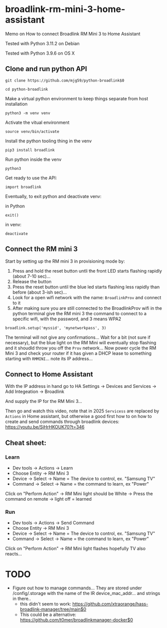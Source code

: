 # broadlink-rm-mini-3-home-assistant
Memo on How to connect Broadlink RM Mini 3 to Home Assistant

Tested with Python 3.11.2 on Debian

Tested with Python 3.9.6 on OS X


## Clone and run python API

```
git clone https://github.com/mjg59/python-broadlink$0
```

```
cd python-broadlink 
```

Make a virtual python environment to keep things separate from host installation

```
python3 -m venv venv 
```

Activate the vitual environment

```
source venv/bin/activate
```

Install the python tooling thing in the venv 

```
pip3 install broadlink 
```

Run python inside the venv

```
python3
```

Get ready to use the API: 

```
import broadlink
```

Eventually, to exit python and deactivate venv:

in Python
```
exit()
```

in venv:
```
deactivate
```

## Connect the RM mini 3

Start by setting up the RM mini 3 in provisioning mode by: 

1. Press and hold the reset button untli the front LED starts flashing rapidly (about 7-10 sec)... 
2. Release the button
3. Press the reset button until the blue led starts flashing less rapidly than before (about 3-ish sec)... 
4. Look for a open wifi network with the name: `BroadlinkProv` and connect to it
5. After making sure you are still connected to the BroadlinkProv wifi in the python terminal give the RM mini 3 the command to connect to a specific wifi, with the password, and 3 means WPA2

```
broadlink.setup('myssid', 'mynetworkpass', 3)
```

The terminal will not give any confirmations... Wait for a bit (not sure if necessary), but the blue light on the RM Mini will eventually stop flashing and it shoudld throw you off the `Prov` network... Now power cycle the RM Mini 3 and check your router if it has given a DHCP lease to something starting with `RMMINI`... note its IP address... 

## Connect to Home Assistant 

With the IP address in hand go to HA Settings -> Devices and Services -> Add Integeation -> Broadlink 

And supply the IP for the RM Mini 3... 

Then go and watch this video, note that in 2025 `Servicess` are replaced by `Actions` in Home assistant, but otherwise a good first how to on how to create and send commands through broadlink devices: https://youtu.be/SjHrHKOUK70?t=346

## Cheat sheet: 

### Learn
- Dev tools -> Actions -> Learn 
- Choose Entity -> RM Mini 3
- Device -> Select -> Name = The device to control, ex. "Samsung TV"
- Command -> Select -> Name = the command to learn, ex "Power"

Click on "Perform Action" -> RM Mini light should be White -> Press the command on remote -> light off = learned

### Run
- Dev tools -> Actions -> Send Command 
- Choose Entity -> RM Mini 3
- Device -> Select -> Name = The device to control, ex. "Samsung TV"
- Command -> Select -> Name = the command to learn, ex "Power"

Click on "Perform Action" -> RM Mini light flashes hopefully TV also reacts...


# TODO
- Figure out how to manage commands... They are stored under /config/.storage with the name of the IR device_mac_addr... and strings in there.. 
    - this didn't seem to work: https://github.com/xtraorange/hass-broadlink-manager/tree/main$0
    - This could be a alternative: https://github.com/t0mer/broadlinkmanager-docker$0 
